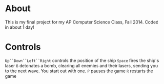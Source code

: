 About
==========
This is my final project for my AP Computer Science Class, Fall 2014.
Coded in about 1 day!

Controls
==========
`Up``Down``Left``Right` controls the position of the ship
`Space` fires the ship's laser
`B` detonates a bomb, clearing all enemies and their lasers, sending you to the next wave. You start out with one.
`P` pauses the game
`R` restarts the game

